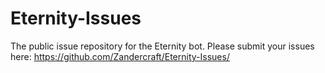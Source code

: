# Eternity-Issues
The public issue repository for the Eternity bot.
Please submit your issues here: https://github.com/Zandercraft/Eternity-Issues/
